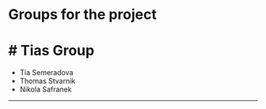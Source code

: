 # Groups for the project

# #  Tias Group

- Tia Semeradova
- Thomas Stvarnik
- Nikola Safranek

---
